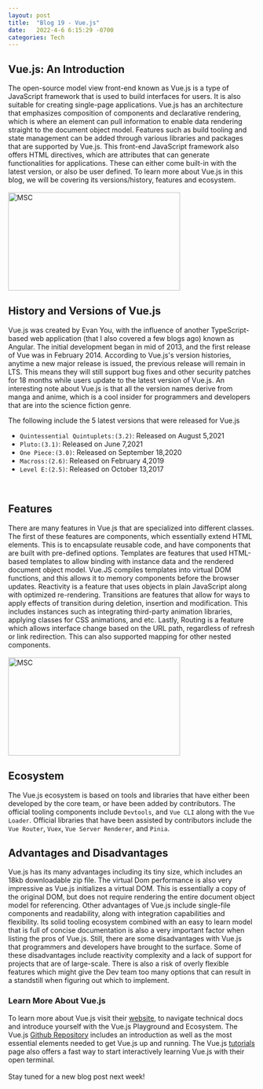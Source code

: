 ```yaml
---
layout: post
title:  "Blog 19 - Vue.js"
date:   2022-4-6 6:15:29 -0700
categories: Tech
---
```

## Vue.js: An Introduction 
The open-source model view front-end known as Vue.js is a type of JavaScript framework that is used to build interfaces for users. It is also suitable for creating single-page applications. Vue.js has an architecture that emphasizes composition of components and declarative rendering, which is where an element can pull information to enable data rendering straight to the document object model. Features such as build tooling and state management can be added through various libraries and packages that are supported by Vue.js. This front-end JavaScript framework also offers HTML directives, which are attributes that can generate functionalities for applications. These can either come built-in with the latest version, or also be user defined. To learn more about Vue.js in this blog, we will be covering its versions/history, features and ecosystem.
<br/><br/>
<img src="https://3lhowb48prep40031529g5yj-wpengine.netdna-ssl.com/wp-content/uploads/2019/10/logo-vuejs-min.png" alt="MSC" width="350" height="200">
<br/>

## History and Versions of Vue.js
Vue.js was created by Evan You, with the influence of another TypeScript-based web application (that I also covered a few blogs ago) known as Angular. The initial development began in mid of 2013, and the first release of Vue was in February 2014. According to Vue.js's version histories, anytime a new major release is issued, the previous release will remain in LTS. This means they will still support bug fixes and other security patches for 18 months while users update to the latest version of Vue.js. An interesting note about Vue.js is that all the version names derive from manga and anime, which is a cool insider for programmers and developers that are into the science fiction genre.

The following include the 5 latest versions that were released for Vue.js
- `Quintessential Quintuplets:(3.2)`: Released on August 5,2021
- `Pluto:(3.1)`: Released on June 7,2021
- `One Piece:(3.0)`: Released on September 18,2020
- `Macross:(2.6)`: Released on February 4,2019
- `Level E:(2.5)`: Released on October 13,2017
<br/>

## Features 
There are many features in Vue.js that are specialized into different classes. The first of these features are components, which essentially extend HTML elements. This is to encapsulate reusable code, and have components that are built with pre-defined options. Templates are features that used HTML-based templates to allow binding with instance data and the rendered document object model. Vue.JS compiles templates into virtual DOM functions, and this allows it to memory components before the browser updates. Reactivity is a feature that uses objects in plain JavaScript along with optimized re-rendering. Transitions are features that allow for ways to apply effects of transition during deletion, insertion and modification. This includes instances such as integrating third-party animation libraries, applying classes for CSS animations, and etc. Lastly, Routing is a feature which allows interface change based on the URL path, regardless of refresh or link redirection. This can also supported mapping for other nested components. 
<br/><br/>
<img src="https://www.rlogical.com/wp-content/uploads/2021/05/23f-1024x538.png" alt="MSC" width="350" height="200">
<br/>

## Ecosystem
The Vue.js ecosystem is based on tools and libraries that have either been developed by the core team, or have been added by contributors. The official tooling components include `Devtools`, and `Vue CLI` along with the `Vue Loader`. Official libraries that have been assisted by contributors include the `Vue Router`, `Vuex`, `Vue Server Renderer`, and `Pinia`. 

## Advantages and Disadvantages
Vue.js has its many advantages including its tiny size, which includes an 18kb downloadable zip file. The virtual Dom performance is also very impressive as Vue.js initializes a virtual DOM. This is essentially a copy of the original DOM, but does not require rendering the entire document object model for referencing. Other advantages of Vue.js include single-file components and readability, along with integration capabilities and flexibility. Its solid tooling ecosystem combined with an easy to learn model that is full of concise documentation is also a very important factor when listing the pros of Vue.js. Still, there are some disadvantages with Vue.js that programmers and developers have brought to the surface. Some of these disadvantages include reactivity complexity and a lack of support for projects that are of large-scale. There is also a risk of overly flexible features which might give the Dev team too many options that can result in a standstill when figuring out which to implement. 

### Learn More About Vue.js
To learn more about Vue.js visit their [website][web-io], to navigate technical docs and introduce yourself with the Vue.js Playground and Ecosystem. The Vue.js [Github Repository][git-io] includes an introduction as well as the most essential elements needed to get Vue.js up and running. The Vue.js [tutorials][tutorial-io] page also offers a fast way to start interactively learning Vue.js with their open terminal.
<br/><br/>
Stay tuned for a new blog post next week!

[web-io]: https://yarnpkg.com/
[git-io]: https://github.com/vuejs/vue
[tutorial-io]: https://vuejs.org/tutorial/#step-1
